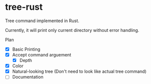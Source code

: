 # tree-rust

Tree command implemented in Rust.

Currently, it will print only current directory without error handling.

Plan

- [x] Basic Printing
- [x] Accept command arguement
    - [x] Depth
- [x] Color
- [x] Natural-looking tree (Don't need to look like actual tree command)
- [ ] Documentation
